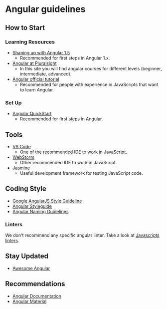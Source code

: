 # Angular guidelines

## How to Start

### Learning Resources

- [Shaping up with Angular 1.5](https://www.codeschool.com/courses/shaping-up-with-angularjs)
  - Recommended for first steps in Angular 1.x.
- [Angular at Pluralsight](https://app.pluralsight.com/paths/skills/an/angular-js)
  - In this site you will find angular courses for different levels (beginner, intermediate,
  advanced).
- [Angular official tutorial](https://angular.io/tutorial)
  - Recommended for people with experience in JavaScripts that want to learn Angular.

### Set Up

- [Angular QuickStart](https://angular.io/guide/quickstart)
  - Recommended for first steps in Angular.

## Tools

- [VS Code](https://code.visualstudio.com/)
  - One of the recommended IDE to work in JavaScript.
- [WebStorm](https://www.jetbrains.com/webstorm/)
  - Other recommended IDE to work in JavaScript.
- [Jasmine](https://jasmine.github.io/)
  - Useful development framework for testing JavaScript code.

## Coding Style

- [Google AngularJS Style Guideline](https://google.github.io/styleguide/angularjs-google-style.html)
- [Angular Styleguide](https://angular.io/guide/styleguide)
- [Angular Naming Guidelines](https://angular.io/guide/styleguide#general-naming-guidelines)

### Linters

We don't recommend any specific angular linter. Take a look at
[Javascripts linters](./../../languages/javascript/README.md#linters).

## Stay Updated

- [Awesome Angular](https://github.com/gianarb/awesome-angularjs)

## Recommendations

- [Angular Documentation](https://angular.io/docs)
- [Angular Material](https://material.angular.io/)